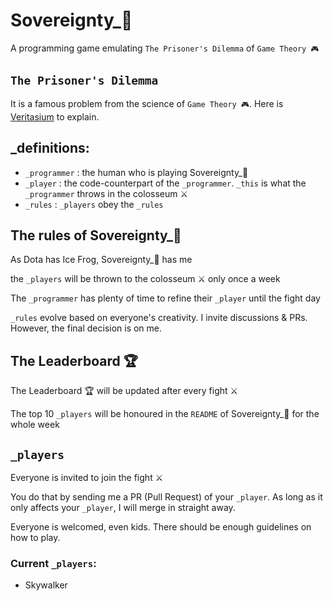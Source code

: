 # Sovereignty_👑

A programming game emulating `The Prisoner's Dilemma` of `Game Theory 🎮`

## `The Prisoner's Dilemma`

It is a famous problem from the science of `Game Theory 🎮`. Here is [Veritasium](https://www.youtube.com/watch?v=mScpHTIi-kM) to explain.

## _definitions:

- `_programmer` : the human who is playing Sovereignty_👑 
- `_player` : the code-counterpart of the `_programmer`. `_this` is what the `_programmer` throws in the colosseum ⚔️
- `_rules` : `_players` obey the `_rules`

## The rules of Sovereignty_👑 

As Dota has Ice Frog, Sovereignty_👑 has me

the `_players` will be thrown to the colosseum ⚔️ only once a week

The `_programmer` has plenty of time to refine their `_player` until the fight day

`_rules` evolve based on everyone's creativity. I invite discussions & PRs. However, the final decision is on me.

## The Leaderboard 🏆

The Leaderboard 🏆 will be updated after every fight ⚔️

The top 10 `_players` will be honoured in the `README` of Sovereignty_👑 for the whole week

## `_players`

Everyone is invited to join the fight ⚔️

You do that by sending me a PR (Pull Request) of your `_player`. As long as it only affects your `_player`, I will merge in straight away.

Everyone is welcomed, even kids. There should be enough guidelines on how to play.

### Current `_players`:
- Skywalker 